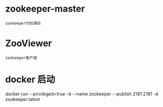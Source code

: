 # zookeeper-master
    zookeeper代码源码
# ZooViewer
    zookeeper客户端   

# docker 启动
docker run --privileged=true -d --name zookeeper --publish 2181:2181  -d zookeeper:latest